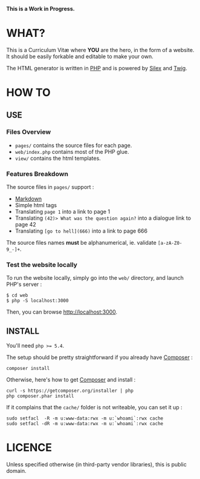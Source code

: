 
**This is a Work in Progress.**


# WHAT?

This is a Curriculum Vitæ where **YOU** are the hero, in the form of a website.
It should be easily forkable and editable to make your own.

The HTML generator is written in [PHP] and is powered by [Silex] and [Twig].


# HOW TO


## USE

### Files Overview

- `pages/` contains the source files for each page.
- `web/index.php` contains most of the PHP glue.
- `view/` contains the html templates.

### Features Breakdown

The source files in `pages/` support :

- [Markdown]
- Simple html tags
- Translating `page 1` into a link to page 1
- Translating `(42)> What was the question again?` into a dialogue link to page 42
- Translating `[go to hell](666)` into a link to page 666

The source files names **must** be alphanumerical, ie. validate `[a-zA-Z0-9_-]+`.

### Test the website locally

To run the website locally, simply go into the `web/` directory, and launch PHP's server :

```
$ cd web
$ php -S localhost:3000
```

Then, you can browse [http://localhost:3000](http://localhost:3000).


## INSTALL

You'll need `php >= 5.4`.

The setup should be pretty straightforward if you already have [Composer] :

    composer install

Otherwise, here's how to get [Composer] and install :

    curl -s https://getcomposer.org/installer | php
    php composer.phar install

If it complains that the `cache/` folder is not writeable, you can set it up :

    sudo setfacl  -R -m u:www-data:rwx -m u:`whoami`:rwx cache
    sudo setfacl -dR -m u:www-data:rwx -m u:`whoami`:rwx cache

# LICENCE

Unless specified otherwise (in third-party vendor libraries), this is public domain.


[PHP]: https://www.php.net
[Silex]: http://silex.sensiolabs.org
[Twig]: http://twig.sensiolabs.org
[Markdown]: https://wikipedia.org/wiki/Markdown
[Composer]: https://getcomposer.org